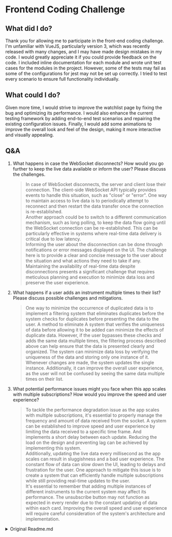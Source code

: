 # Frontend Coding Challenge

## What did I do?

Thank you for allowing me to participate in the front-end coding challenge. I'm unfamiliar with VueJS, particularly version 3, which was recently released with many changes, and I may have made design mistakes in my code. I would greatly appreciate it if you could provide feedback on the code. I included inline documentation for each module and wrote unit test cases for the modules in the project. However, some of the tests may fail as some of the configurations for jest may not be set up correctly. I tried to test every scenario to ensure full functionality individually.

## What could I do?

Given more time, I would strive to improve the watchlist page by fixing the bug and optimizing its performance. I would also enhance the current testing framework by adding end-to-end test scenarios and repairing the existing configuration issues. Finally, I would add some animations to improve the overall look and feel of the design, making it more interactive and visually appealing.

## Q&A

1. What happens in case the WebSocket disconnects? How would you go further to keep
   the live data available or inform the user? Please discuss the challenges.

   > In case of WebSocket disconnects, the server and client lose their connection. The client-side WebSocket API typically provides events to handle this situation, such as "close" or "error". One way to maintain access to live data is to periodically attempt to reconnect and then restart the data transfer once the connection is re-established.</br>
   > Another approach could be to switch to a different communication mechanism, such as long polling, to keep the data flow going until the WebSocket connection can be re-established. This can be particularly effective in systems where real-time data delivery is critical due to low latency.</br>
   > Informing the user about the disconnection can be done through notifications or error messages displayed on the UI. The challenge here is to provide a clear and concise message to the user about the situation and what actions they need to take if any.</br>
   > Maintaining the availability of real-time data despite disconnections presents a significant challenge that requires meticulous planning and execution to minimize data loss and preserve the user experience.

2. What happens if a user adds an instrument multiple times to their list? Please discuss possible challenges and mitigations.

   > One way to minimize the occurrence of duplicated data is to implement a filtering system that eliminates duplicates before the system checks for duplicates before presenting the data to the user. A method to eliminate A system that verifies the uniqueness of data before allowing it to be added can minimize the effects of duplicate data. However, if the user bypasses these checks and adds the same data multiple times, the filtering process described above can help ensure that the data is presented clearly and organized. The system can minimize data loss by verifying the uniqueness of the data and storing only one instance of it. Whenever changes are made, the system updates the single instance. Additionally, it can improve the overall user experience, as the user will not be confused by seeing the same data multiple times on their list.

3. What potential performance issues might you face when this app scales with multiple subscriptions? How would you improve the speed and user experience?

   > To tackle the performance degradation issue as the app scales with multiple subscriptions, it's essential to properly manage the frequency and amount of data received from the socket. A system can be established to improve speed and user experience by limiting the data received to a specific time frame. And implements a short delay between each update. Reducing the load on the design and preventing lag can be achieved by implementing this system.</br>
   > Additionally, updating the live data every millisecond as the app scales can result in sluggishness and a bad user experience. The constant flow of data can slow down the UI, leading to delays and frustration for the user. One approach to mitigate this issue is to create a system that can efficiently handle multiple subscriptions while still providing real-time updates to the user.</br>
   > It's essential to remember that adding multiple instances of different instruments to the current system may affect its performance. The unsubscribe button may not function as expected in every render due to the constant updating of data within each card. Improving the overall speed and user experience will require careful consideration of the system's architecture and implementation.

<details>
    <summary>Original Readme.md</summary>
Hello there, thanks again for your interest in Trade Republic. To kick off the
interview process we have prepared a short coding exercise for you, to demonstrate your knowledge of the language and tools we use to develop our web applications.

**Please note: The coding test should show that you feel comfortable working with any JavaScript framework. We use Vue.js and prefer it but you can use another framework if you feel that it will better show off your skills. The assessment of your submission will not change if you use a different framework.**

In case you have any questions, feel free to reach out to your dedicated recruiter.

## Content

- [Intro & Context](#context)
- [The Application](#the-application)
- [Using this application](#using-this-application)
- [The Challenge](#task-description)
  - [Task 1](#task-1)
  - [Task 2](#task-2)
  - [Task 3](#task-3)
- [Socket Reference](#socket-reference)
- [Challenge Questions](#questions)
- [Submit your solution](#how-to-submit-your-solution)

## Context

Developing our app, we work with a REST API as well as real-time streaming market
data to display the latest stock prices with millisecond latency. You should feel
comfortable developing an app to address these two types of network interaction. The WebSocket server you’ll be using accepts and emits messages in JSON format.

## Things we care for:

✅ Unit tests

✅ Semantic HTML

✅ Responsive Design

✅ Documentation

✅ Accessibility

## Nice to have:

🤩 Use of Reactive programming libraries like RxJS.

### Glossary

We don’t expect you to be a trading expert and some of the terms are quite specific to the space. Here’s some of the terms we use in the task:
| Term | Definition |
| ------------ | ------------------------------------------------------------------------------------------------------------------------------------- |
| `ISIN` | The 12-digit alphanumeric code that uniquely identifies a specific instrument |
| `instrument` | A tradable asset, or a negotiable item, such as a security, commodity, derivative, or index, or any item that underlies a derivative. |
| `bid` | The highest price a buyer will pay to buy a specified number of shares of an instrument at any given time. |
| `ask` | The lowest price at which a seller will sell the instrument. |

---

## The Application

In the interest of saving you some time, we provided a working [Vue](https://vuejs.org) application. This application also includes a small set of components for you to use. Please note, using these components is optional, you are welcome to change them in any way you want, you should only submit something you are comfortable with.

## Using this application

### Pre-requisites

Please make sure to have [Node](https://nodejs.org) 16 installed.

### Running the code

Once you have unzipped the folder and are ready to start, you can run `yarn` (or `npm install`) to install dependencies. After that, you can run:

```bash
# npm
npm run dev

# or yarn
yarn dev
```

This will start the application in development mode. It will also start the WebSocket server on port 8425.

You can see the client application running in your browser by going to http://localhost:3000.

---

## Task Description

In this repository we have provided you with a minimal [Vue.js](https://vuejs.org) + [Vite](https://vitejs.dev) application. Your task is to extend this app so that it allows a user to subscribe/unsubscribe to a list of stocks. The user should be able to subscribe to a stock by entering its [ISIN](https://www.investopedia.com/terms/i/isin.asp) number into an input and then see the current price of the stock displayed in a list view.

What we would like to see is clean, readable code that you would be **comfortable submitting to your colleagues for review**. Please explain decisions that you’ve made and what you would do if you had more time to continue development. You can add them to this `README.md` file.

Requirements:

- We want to see how you interpret [user stories](#user-stories) into a solution, please fulfill all of the stories provided.
- Please avoid using a UI library, we want to be able to see your styling skills.
- We recommend using Vue but you can use a different framework if you feel that you’ll be able to demonstrate your skills better.
- Great user experience is important to us at Trade Republic. Please approach the challenge from a user’s perspective and build something you would be happy to put into user’s hands.
- Please also provide setup instructions and answer the following [questions](#questions) in your README.

## Tasks

### Task 1

Create a form that allows a user to submit an ISIN and add it to a watch list.

#### User Stories

> As a user, I should be able to submit an ISIN and it should be added to my watch list.

> As a user, I should not be able to subscribe to the same ISIN twice so that I don’t get confused by seeing multiple versions of the same stock.

> As a user, I should not be able to subscribe to an empty or invalid ISIN.

> Validation rules: An ISIN is a 12-character alphanumeric code. It consists of three parts: A two letter country code, a nine character alpha-numeric national security identifier, and a single check digit.
> Example:- US0378331005.

### Task 2

Create the UI and render the watch list created in the previous task to the DOM.

#### User Stories

> As a user, I should be able to view a list of my subscribed stocks displaying the latest stock price received from the WebSocket connection so that I can keep track of multiple stocks at the same time.

> As a user, I should be able to unsubscribe from a stock that’s in my watch list so that I can focus on the stocks I’m interested in.

> As a user, I should be notified if the websocket disconnects and the data is not up to date so that I know that the price is not accurate.

> As a user, I should be able to view their stocks on desktop and mobile screen widths so that I am able to use the app on my mobile browser.

### Task 3

At this point, you can consider the challenge to be complete.

This task is intentionally left open for you to add any feature you want to the application. Anything is valid, from improvements to Accessibility all the way to UI Transitions, CSS, etc.

---

## Socket Reference

The WebSocket server is started when you run `yarn dev`. You can then connect to it at

```URL
ws://localhost:8425/
```

To subcribe to a specific security

```JSON
{
    "subscribe": "${ISIN}"
}
```

To unsubscribe to a specific security

```JSON
{
    "unsubscribe": "${ISIN}"
}
```

#### Example Request

To subscribe to the BASF instrument you would use

```JSON
{
    "subscribe": "DE000BASF111"
}
```

#### Sample Response

You would then receive a WebSocket stream with messages in the following format

```JSON
{
    "isin": "DE000BASF111",
    "price": 11.316359370403822,
    "bid": 11.306359370403822,
    "ask": 11.326359370403821
}
```

---

## Questions

1. What happens in case the WebSocket disconnects? How would you go further to keep
   the live data available or inform the user? Please discuss the challenges.

2. What happens if a user adds an instrument multiple times to their list? Please discuss possible challenges and mitigations.

3. What potential performance issues might you face when this app scales with multiple subscriptions? How would you improve the speed and user experience?

---

## How to submit your solution

Please zip your project and submit zip archive via the Greenhouse link attached to the email with the code challenge. Your dedicated recruiter will receive the notification about your submission and will send it for the team review.

</details>
